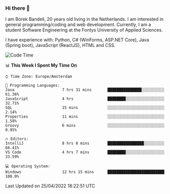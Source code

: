 ### Hi there 👋

I am Borek Bandell, 20 years old living in the Netherlands. I am interested in general programming/coding and web development. Currently, I am a student Software Engineering at the Fontys University of Applied Sciences.

I have experience with: Python, C# (WinForms, ASP.NET Core), Java (Spring boot), JavaScript (ReactJS), HTML and CSS.

<!--START_SECTION:waka-->
![Code Time](http://img.shields.io/badge/Code%20Time-106%20hrs%2048%20mins-blue)

📊 **This Week I Spent My Time On** 

```text
⌚︎ Time Zone: Europe/Amsterdam

💬 Programming Languages: 
Java                     7 hrs 31 mins       ███████████████░░░░░░░░░░   61.36% 
JavaScript               4 hrs               ████████░░░░░░░░░░░░░░░░░   32.71% 
SQL                      15 mins             ░░░░░░░░░░░░░░░░░░░░░░░░░   2.14% 
Properties               11 mins             ░░░░░░░░░░░░░░░░░░░░░░░░░   1.58% 
Groovy                   6 mins              ░░░░░░░░░░░░░░░░░░░░░░░░░   0.95%

🔥 Editors: 
IntelliJ                 8 hrs 8 mins        ████████████████░░░░░░░░░   66.41% 
VS Code                  4 hrs 7 mins        ████████░░░░░░░░░░░░░░░░░   33.59%

💻 Operating System: 
Windows                  12 hrs 15 mins      █████████████████████████   100.0%

```


 Last Updated on 25/04/2022 18:22:51 UTC
<!--END_SECTION:waka-->

<!--**tcBorek2002/tcBorek2002** is a ✨ _special_ ✨ repository because its `README.md` (this file) appears on your GitHub profile.

Here are some ideas to get you started:

- 🔭 I’m currently working on ...
- 🌱 I’m currently learning ...
- 👯 I’m looking to collaborate on ...
- 🤔 I’m looking for help with ...
- 💬 Ask me about ...
- 📫 How to reach me: ...
- 😄 Pronouns: ...
- ⚡ Fun fact: ...
-->
